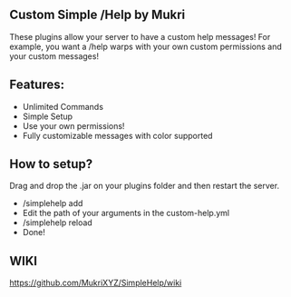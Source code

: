 ## Custom Simple /Help by Mukri
These plugins allow your server to have a custom help messages! For example, you want a /help warps with your own custom permissions and your custom messages!

## Features:
- Unlimited Commands
- Simple Setup
- Use your own permissions!
- Fully customizable messages with color supported

## How to setup?
Drag and drop the .jar on your plugins folder and then restart the server.
- /simplehelp add
- Edit the path of your arguments in the custom-help.yml
- /simplehelp reload
- Done!

## WIKI
https://github.com/MukriXYZ/SimpleHelp/wiki


